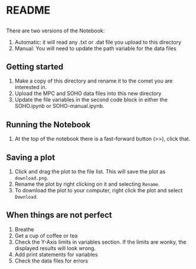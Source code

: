 # README

##
There are two versions of the Notebook:
  1. Automatic: it will read any .txt or .dat file you upload to this directory
  2. Manual: You will need to update the path variable for the data files

## Getting started

1. Make a copy of this directory and rename it to the comet you are interested in.
2. Upload the MPC and SOHO data files into this new directory
3. Update the file variables in the second code block in either the SOHO.ipynb or SOHO-manual.ipynb.

## Running the Notebook

1. At the top of the notebook there is a fast-forward button (>>), click that.

## Saving a plot

1. Click and drag the plot to the file list. This will save the plot as `download.png`.
2. Rename the plot by right clicking on it and selecting `Rename`.
3. To download the plot to your computer, right click the plot and select `Download`.

## When things are not perfect

1. Breathe
2. Get a cup of coffee or tea
3. Check the Y-Axis limits in variables section. If the limits are wonky, the displayed results will look wrong.
4. Add print statements for variables
5. Check the data files for errors